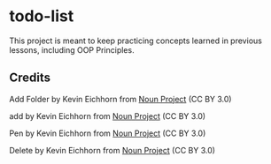 # todo-list

This project is meant to keep practicing concepts learned in previous lessons, including OOP Principles.

## Credits

Add Folder by Kevin Eichhorn from <a href="https://thenounproject.com/browse/icons/term/add-folder/" target="_blank" title="Add Folder Icons">Noun Project</a> (CC BY 3.0)

add by Kevin Eichhorn from <a href="https://thenounproject.com/browse/icons/term/add/" target="_blank" title="add Icons">Noun Project</a> (CC BY 3.0)

Pen by Kevin Eichhorn from <a href="https://thenounproject.com/browse/icons/term/pen/" target="_blank" title="Pen Icons">Noun Project</a> (CC BY 3.0)

Delete by Kevin Eichhorn from <a href="https://thenounproject.com/browse/icons/term/delete/" target="_blank" title="Delete Icons">Noun Project</a> (CC BY 3.0)